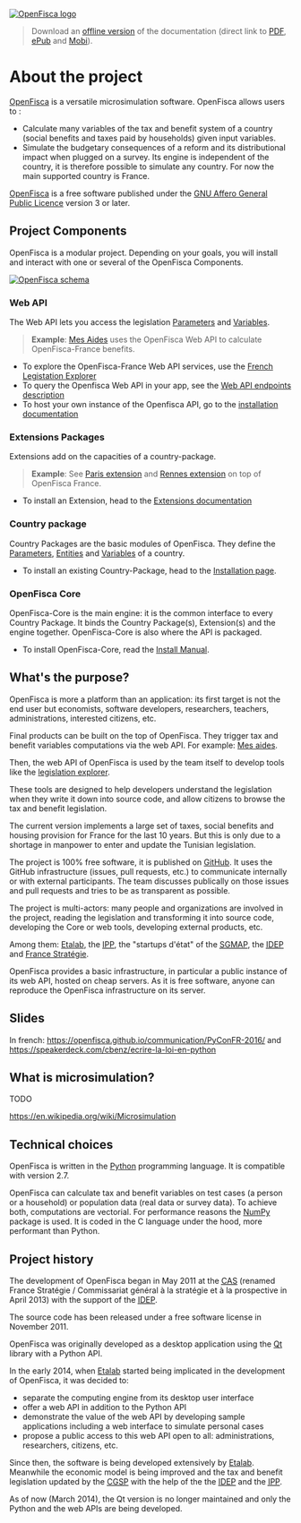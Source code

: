 [![OpenFisca logo](https://www.openfisca.fr/hotlinks/logo-openfisca.svg)](https://www.openfisca.fr/)
> Download an [offline version](https://www.gitbook.com/book/openfisca/documentation) of the documentation (direct link to [PDF](https://www.gitbook.com/download/pdf/book/openfisca/documentation), [ePub](https://www.gitbook.com/download/epub/book/openfisca/documentation) and [Mobi](https://www.gitbook.com/download/mobi/book/openfisca/documentation)).

# About the project

[OpenFisca](https://www.openfisca.fr/) is a versatile microsimulation software.
OpenFisca allows users to :
- Calculate many variables of the tax and benefit system of a country (social benefits and taxes paid by households) given input variables.
- Simulate the budgetary consequences of a reform and its distributional impact when plugged on a survey.
Its engine is independent of the country, it is therefore possible to simulate any country.
For now the main supported country is France.

[OpenFisca](https://www.openfisca.fr/) is a free software published under the [GNU Affero General Public Licence](https://www.gnu.org/licenses/agpl.html) version 3 or later.

## Project Components

OpenFisca is a modular project. Depending on your goals, you will install and interact with one or several of the OpenFisca Components.

[![OpenFisca schema](https://cdn.rawgit.com/openfisca/openfisca-doc/0207413e/architecture.svg)](https://github.com/openfisca/openfisca-doc/blob/master/architecture.svg)

### Web API

The Web API lets you access the legislation [Parameters](./parameters.md) and [Variables](./variables.md).

>**Example**: [Mes Aides](https://mes-aides.gouv.fr) uses the OpenFisca Web API to calculate OpenFisca-France benefits.

- To explore the OpenFisca-France Web API services, use the [French Legistation Explorer](https://legislation.openfisca.fr/)
- To query the Openfisca Web API in your app, see the [Web API endpoints description](./openfisca-web-api/endpoints.md)
- To host your own instance of the Openfisca API, go to the [installation documentation](./openfisca-web-api/README.md)

### Extensions Packages

Extensions add on the capacities of a country-package.

>**Example**: See [Paris extension](https://github.com/sgmap/openfisca-paris) and [Rennes extension](https://github.com/sgmap/openfisca-rennesmetropole) on top of OpenFisca France.

- To install an Extension, head to the [Extensions documentation](./contribute/extensions.md)

### Country package

Country Packages are the basic modules of OpenFisca. They define the [Parameters](./parameters.md), [Entities](./person,_entities,_role.md) and [Variables](./variables.md) of a country.

- To install an existing Country-Package, head to the [Installation page](./for_users.md#saving-your-progress). 

### OpenFisca Core

OpenFisca-Core is the main engine: it is the common interface to every Country Package.
It binds the Country Package(s), Extension(s) and the engine together. 
OpenFisca-Core is also where the API is packaged.

- To install OpenFisca-Core, read the [Install Manual](./install.md).

## What's the purpose?

OpenFisca is more a platform than an application: its first target is not the end user but
economists, software developers, researchers, teachers, administrations, interested citizens, etc.

Final products can be built on the top of OpenFisca.
They trigger tax and benefit variables computations via the web API.
For example: [Mes aides](https://mes-aides.gouv.fr/).

Then, the web API of OpenFisca is used by the team itself to develop tools like the [legislation explorer](https://legislation.openfisca.fr/).

These tools are designed to help developers understand the legislation when they write it down into source code,
and allow citizens to browse the tax and benefit legislation.

The current version implements a large set of taxes, social benefits and housing provision for France
for the last 10 years.
But this is only due to a shortage in manpower to enter and update the Tunisian legislation.

The project is 100% free software, it is published on [GitHub](https://github.com/openfisca).
It uses the GitHub infrastructure (issues, pull requests, etc.) to communicate internally or with external participants.
The team discusses publically on those issues and pull requests and tries to be as transparent as possible.

The project is multi-actors: many people and organizations are involved in the project,
reading the legislation and transforming it into source code,
developing the Core or web tools,
developing external products, etc.

Among them:
[Etalab](https://www.etalab.gouv.fr/),
the [<abbr title="Institut des politiques publiques">IPP</abbr>](http://www.ipp.eu/),
the "startups d'état" of the
[<abbr title="Secrétariat général pour la modernisation de l'action publique">SGMAP</abbr>](http://www.modernisation.gouv.fr/),
the [<abbr title="Institut d'économie publique">IDEP</abbr>](http://www.idep-fr.org/)
and [France Stratégie](http://www.strategie.gouv.fr/).

OpenFisca provides a basic infrastructure, in particular a public instance of its web API,
hosted on cheap servers.
As it is free software, anyone can reproduce the OpenFisca infrastructure on its server.


## Slides

In french: https://openfisca.github.io/communication/PyConFR-2016/ and https://speakerdeck.com/cbenz/ecrire-la-loi-en-python

## What is microsimulation?

TODO

https://en.wikipedia.org/wiki/Microsimulation

## Technical choices

OpenFisca is written in the [Python](http://www.python.org/) programming language. It is compatible with version 2.7.

OpenFisca can calculate tax and benefit variables on test cases (a person or a household)
or population data (real data or survey data).
To achieve both, computations are vectorial.
For performance reasons the [NumPy](http://www.numpy.org/) package is used.
It is coded in the C language under the hood, more performant than Python.

## Project history

The development of OpenFisca began in May 2011 at the
[<abbr title="Centre d'analyse stratégique">CAS</abbr>](http://www.strategie.gouv.fr/)
(renamed France Stratégie / Commissariat général à la stratégie et à la prospective in April 2013)
with the support of the
[<abbr title="Institut d'économie publique">IDEP</abbr>](http://www.idep-fr.org/).

The source code has been released under a free software license in November 2011.

OpenFisca was originally developed as a desktop application
using the [Qt](http://www.qt.io/) library with a Python API.

In the early 2014, when <a href="https://www.etalab.gouv.fr/" rel="external" target="_blank">Etalab</a>
started being implicated in the development of OpenFisca, it was decided to:

- separate the computing engine from its desktop user interface
- offer a web API in addition to the Python API
- demonstrate the value of the web API by developing sample applications including a web interface
  to simulate personal cases
- propose a public access to this web API open to all: administrations, researchers, citizens, etc.

Since then, the software is being developed extensively by
[Etalab](https://www.etalab.gouv.fr/).
Meanwhile the economic model is being improved and the tax and benefit legislation updated by the
[<abbr title="Commissariat général à la stratégie et à la prospective">CGSP</abbr>](http://www.strategie.gouv.fr/)
with the help of the
the [<abbr title="Institut d'économie publique">IDEP</abbr>](http://www.idep-fr.org/)
and the [<abbr title="Institut des politiques publiques">IPP</abbr>](http://www.ipp.eu/).

As of now (March 2014), the Qt version is no longer maintained and only the Python and the web APIs are being developed.
